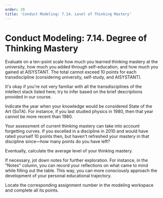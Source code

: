 ```yaml
---
order: 29
title: 'Conduct Modeling: 7.14. Level of Thinking Mastery'
---
```


# Conduct Modeling: 7.14. Degree of Thinking Mastery

Evaluate on a ten-point scale how much you learned thinking mastery at the university, how much you added through self-education, and how much you gained at AISYSTANT. The total cannot exceed 10 points for each transdiscipline (considering university, self-study, and AISYSTANT).

It's okay if you're not very familiar with all the transdisciplines of the intellect stack listed here; try to infer based on the brief descriptions provided in our course.

Indicate the year when your knowledge would be considered State of the Art (SoTA). For instance, if you last studied physics in 1980, then that year cannot be more recent than 1980.

Your assessment of current thinking mastery can take into account forgetting curves. If you excelled in a discipline in 2010 and would have rated yourself 10 points then, but haven't refreshed your mastery in that discipline since—how many points do you have left?

Eventually, calculate the average level of your thinking mastery.

If necessary, jot down notes for further exploration. For instance, in the "Notes" column, you can record your reflections on what came to mind while filling out the table. This way, you can more consciously approach the development of your personal educational trajectory.

Locate the corresponding assignment number in the modeling workspace and complete all its points.